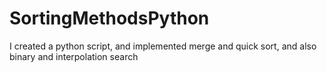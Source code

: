 # SortingMethodsPython
I created a python script, and implemented merge and quick sort, and also binary and interpolation search
